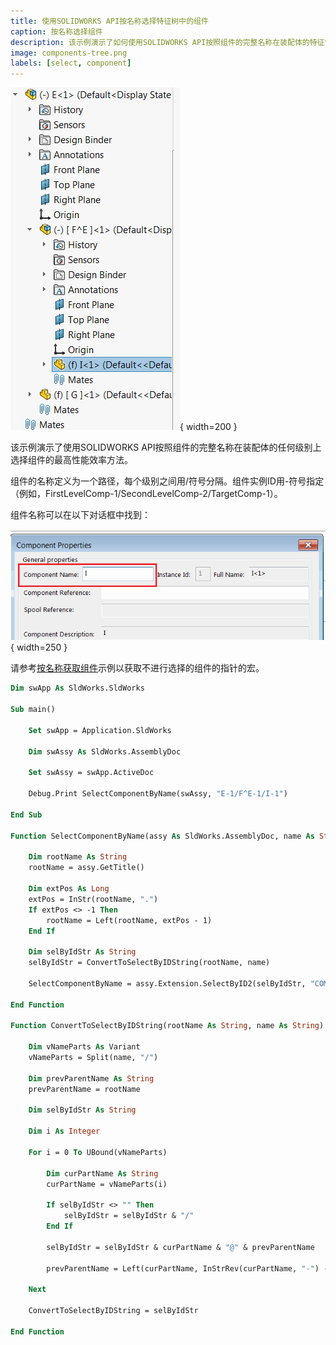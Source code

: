 ```yaml
---
title: 使用SOLIDWORKS API按名称选择特征树中的组件
caption: 按名称选择组件
description: 该示例演示了如何使用SOLIDWORKS API按照组件的完整名称在装配体的特征管理器树中选择组件。
image: components-tree.png
labels: [select, component]
---
```

![组件的多级树结构](components-tree.png){ width=200 }

该示例演示了使用SOLIDWORKS API按照组件的完整名称在装配体的任何级别上选择组件的最高性能效率方法。

组件的名称定义为一个路径，每个级别之间用/符号分隔。组件实例ID用-符号指定（例如，FirstLevelComp-1/SecondLevelComp-2/TargetComp-1）。

组件名称可以在以下对话框中找到：

![属性对话框中的组件名称](component-name.png){ width=250 }

请参考[按名称获取组件](/docs/codestack/solidworks-api/document/assembly/components/get-by-name)示例以获取不进行选择的组件的指针的宏。

~~~ vb
Dim swApp As SldWorks.SldWorks

Sub main()

    Set swApp = Application.SldWorks
    
    Dim swAssy As SldWorks.AssemblyDoc
    
    Set swAssy = swApp.ActiveDoc

    Debug.Print SelectComponentByName(swAssy, "E-1/F^E-1/I-1")

End Sub

Function SelectComponentByName(assy As SldWorks.AssemblyDoc, name As String) As Boolean
    
    Dim rootName As String
    rootName = assy.GetTitle()
    
    Dim extPos As Long
    extPos = InStr(rootName, ".")
    If extPos <> -1 Then
        rootName = Left(rootName, extPos - 1)
    End If
    
    Dim selByIdStr As String
    selByIdStr = ConvertToSelectByIDString(rootName, name)
    
    SelectComponentByName = assy.Extension.SelectByID2(selByIdStr, "COMPONENT", 0, 0, 0, False, -1, Nothing, swSelectOption_e.swSelectOptionDefault)
    
End Function

Function ConvertToSelectByIDString(rootName As String, name As String) As String

    Dim vNameParts As Variant
    vNameParts = Split(name, "/")
    
    Dim prevParentName As String
    prevParentName = rootName
    
    Dim selByIdStr As String
    
    Dim i As Integer
    
    For i = 0 To UBound(vNameParts)
        
        Dim curPartName As String
        curPartName = vNameParts(i)
        
        If selByIdStr <> "" Then
            selByIdStr = selByIdStr & "/"
        End If
        
        selByIdStr = selByIdStr & curPartName & "@" & prevParentName
        
        prevParentName = Left(curPartName, InStrRev(curPartName, "-") - 1)
        
    Next
    
    ConvertToSelectByIDString = selByIdStr
    
End Function
~~~